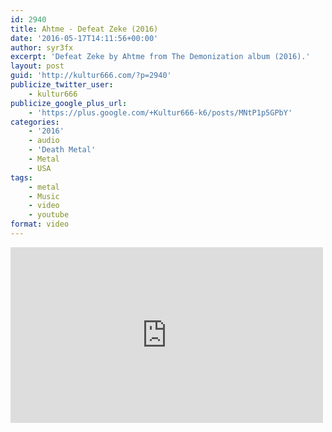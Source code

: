 ```yaml
---
id: 2940
title: Ahtme - Defeat Zeke (2016)
date: '2016-05-17T14:11:56+00:00'
author: syr3fx
excerpt: 'Defeat Zeke by Ahtme from The Demonization album (2016).'
layout: post
guid: 'http://kultur666.com/?p=2940'
publicize_twitter_user:
    - kultur666
publicize_google_plus_url:
    - 'https://plus.google.com/+Kultur666-k6/posts/MNtP1p5GPbY'
categories:
    - '2016'
    - audio
    - 'Death Metal'
    - Metal
    - USA
tags:
    - metal
    - Music
    - video
    - youtube
format: video
---
```


<iframe allow="accelerometer; autoplay; clipboard-write; encrypted-media; gyroscope; picture-in-picture; web-share" allowfullscreen="" frameborder="0" height="281" loading="lazy" src="https://www.youtube.com/embed/x57jFNeXJj8?feature=oembed" title="AHTME-Defeat Zeke (Official) guitar play through" width="500"></iframe>